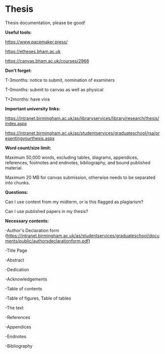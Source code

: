 # Thesis
Thesis documentation, please be good!

**Useful tools:**

https://www.pacemaker.press/

https://etheses.bham.ac.uk

https://canvas.bham.ac.uk/courses/2966

**Don't forget:**

T-3months: notice to submit, nomination of examiners

T-0months: submit to canvas as well as physical

T+2months: have viva

**Important university links:**

https://intranet.birmingham.ac.uk/as/libraryservices/library/research/thesis/index.aspx

https://intranet.birmingham.ac.uk/as/studentservices/graduateschool/rsa/presentingyourthesis.aspx

**Word count/size limit:**

Maximum 50,000 words, excluding tables, diagrams, appendices, references, footnotes and endnotes, bibliography, and bound published material.

Maximum 20 MB for canvas submission, otherwise needs to be separated into chunks.

**Questions:**

Can I use content from my midterm, or is this flagged as plagiarism?

Can I use published papers in my thesis?

**Necessary contents:**

-Author's Declaration form (https://intranet.birmingham.ac.uk/as/studentservices/graduateschool/documents/public/authorsdeclarationform.pdf)

-Title Page

-Abstract

-Dedication

-Acknowledgements

-Table of contents

-Table of figures, Table of tables

-The text

-References

-Appendices

-Endnotes

-Bibliography

